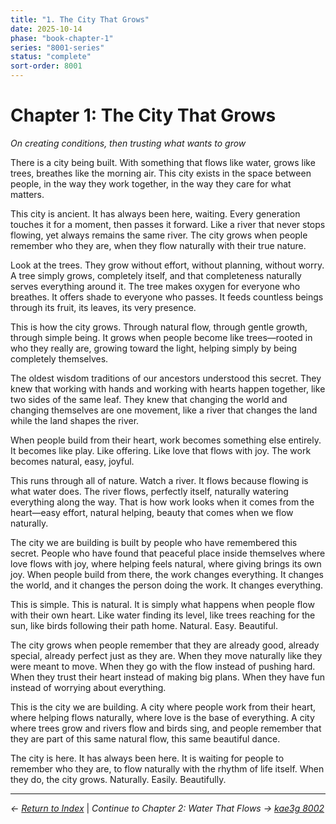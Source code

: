 ```yaml
---
title: "1. The City That Grows"
date: 2025-10-14
phase: "book-chapter-1"
series: "8001-series"
status: "complete"
sort-order: 8001
---
```


# Chapter 1: The City That Grows
*On creating conditions, then trusting what wants to grow*

There is a city being built. With something that flows like water, grows like trees, breathes like the morning air. This city exists in the space between people, in the way they work together, in the way they care for what matters.

This city is ancient. It has always been here, waiting. Every generation touches it for a moment, then passes it forward. Like a river that never stops flowing, yet always remains the same river. The city grows when people remember who they are, when they flow naturally with their true nature.

Look at the trees. They grow without effort, without planning, without worry. A tree simply grows, completely itself, and that completeness naturally serves everything around it. The tree makes oxygen for everyone who breathes. It offers shade to everyone who passes. It feeds countless beings through its fruit, its leaves, its very presence.

This is how the city grows. Through natural flow, through gentle growth, through simple being. It grows when people become like trees—rooted in who they really are, growing toward the light, helping simply by being completely themselves.

The oldest wisdom traditions of our ancestors understood this secret. They knew that working with hands and working with hearts happen together, like two sides of the same leaf. They knew that changing the world and changing themselves are one movement, like a river that changes the land while the land shapes the river.

When people build from their heart, work becomes something else entirely. It becomes like play. Like offering. Like love that flows with joy. The work becomes natural, easy, joyful.

This runs through all of nature. Watch a river. It flows because flowing is what water does. The river flows, perfectly itself, naturally watering everything along the way. That is how work looks when it comes from the heart—easy effort, natural helping, beauty that comes when we flow naturally.

The city we are building is built by people who have remembered this secret. People who have found that peaceful place inside themselves where love flows with joy, where helping feels natural, where giving brings its own joy. When people build from there, the work changes everything. It changes the world, and it changes the person doing the work. It changes everything.

This is simple. This is natural. It is simply what happens when people flow with their own heart. Like water finding its level, like trees reaching for the sun, like birds following their path home. Natural. Easy. Beautiful.

The city grows when people remember that they are already good, already special, already perfect just as they are. When they move naturally like they were meant to move. When they go with the flow instead of pushing hard. When they trust their heart instead of making big plans. When they have fun instead of worrying about everything.

This is the city we are building. A city where people work from their heart, where helping flows naturally, where love is the base of everything. A city where trees grow and rivers flow and birds sing, and people remember that they are part of this same natural flow, this same beautiful dance.

The city is here. It has always been here. It is waiting for people to remember who they are, to flow naturally with the rhythm of life itself. When they do, the city grows. Naturally. Easily. Beautifully.

---

*← [Return to Index](/12025-10/)* | *Continue to Chapter 2: Water That Flows → [kae3g 8002](/12025-10/8002-water-that-flows-v888.html)*
